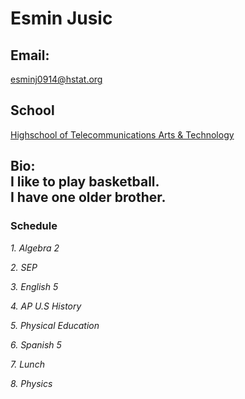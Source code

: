 # Esmin Jusic 

## Email: 
esminj0914@hstat.org 

## School
[Highschool of Telecommunications Arts & Technology](http://www.hstat.org/)

 **Bio:**  
I like to play basketball.<br> I have one older brother. 
-------
### Schedule 
_1. Algebra 2_

_2. SEP_ 

_3. English 5_ 

_4. AP U.S History_ 

_5. Physical Education_ 

_6. Spanish 5_ 

_7. Lunch_

_8. Physics_ 
